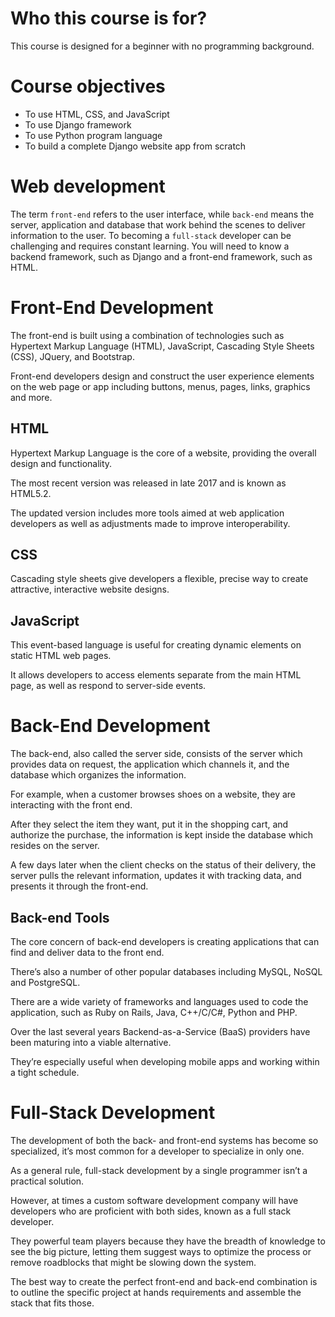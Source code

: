 # Who this course is for?

This course is designed for a beginner with no programming background.

# Course objectives

+ To use HTML, CSS, and JavaScript
+ To use Django framework
+ To use Python program language
+ To build a complete Django website app from scratch

# Web development

The term ```front-end``` refers to the user interface, while ```back-end``` means the server, application and database that work behind the scenes to deliver information to the user. To becoming a ```full-stack``` developer can be challenging and requires constant learning. You will need to know a backend framework, such as Django and a front-end framework, such as HTML.

# Front-End Development

The front-end is built using a combination of technologies such as Hypertext Markup Language (HTML), JavaScript, Cascading Style Sheets (CSS), JQuery, and Bootstrap.

Front-end developers design and construct the user experience elements on the web page or app including buttons, menus, pages, links, graphics and more.

## HTML

Hypertext Markup Language is the core of a website, providing the overall design and functionality.

The most recent version was released in late 2017 and is known as HTML5.2.

The updated version includes more tools aimed at web application developers as well as adjustments made to improve interoperability.

## CSS

Cascading style sheets give developers a flexible, precise way to create attractive, interactive website designs.

## JavaScript

This event-based language is useful for creating dynamic elements on static HTML web pages.

It allows developers to access elements separate from the main HTML page, as well as respond to server-side events.

# Back-End Development

The back-end, also called the server side, consists of the server which provides data on request, the application which channels it, and the database which organizes the information.

For example, when a customer browses shoes on a website, they are interacting with the front end.

After they select the item they want, put it in the shopping cart, and authorize the purchase, the information is kept inside the database which resides on the server.

A few days later when the client checks on the status of their delivery, the server pulls the relevant information, updates it with tracking data, and presents it through the front-end.

## Back-end Tools

The core concern of back-end developers is creating applications that can find and deliver data to the front end.

There’s also a number of other popular databases including MySQL, NoSQL and PostgreSQL.

There are a wide variety of frameworks and languages used to code the application, such as Ruby on Rails, Java, C++/C/C#, Python and PHP.

Over the last several years Backend-as-a-Service (BaaS) providers have been maturing into a viable alternative.

They’re especially useful when developing mobile apps and working within a tight schedule.

# Full-Stack Development

The development of both the back- and front-end systems has become so specialized, it’s most common for a developer to specialize in only one.

As a general rule, full-stack development by a single programmer isn’t a practical solution.

However, at times a custom software development company will have developers who are proficient with both sides, known as a full stack developer.

They powerful team players because they have the breadth of knowledge to see the big picture, letting them suggest ways to optimize the process or remove roadblocks that might be slowing down the system.

The best way to create the perfect front-end and back-end combination is to outline the specific project at hands requirements and assemble the stack that fits those.